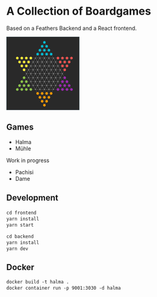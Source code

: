 # A Collection of Boardgames

Based on a Feathers Backend and a React frontend.

![halma board game preview](./frontend/public/logo192.png)

## Games

* Halma
* Mühle

Work in progress

* Pachisi
* Dame

## Development

```
cd frontend
yarn install
yarn start
```

```
cd backend
yarn install
yarn dev
```

## Docker

```
docker build -t halma .
docker container run -p 9001:3030 -d halma
```
